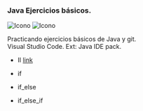 ### Java Ejercicios básicos.


![Icono](https://raw.github.com/Andr7st/index/master/img/Logo_java_x64.png?raw=true "Se7")
![Icono](https://github.com/Andr7st/index/blob/master/img/Iogo_vscode_x48.png?raw=true "Se7")


Practicando ejercicios básicos de Java y git.
<br>
Visual Studio Code. Ext: Java IDE pack.






* II [link](https://Andr7st.github.io/index/)

* if
* if_else
* if_else_if
